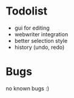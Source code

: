 # Todolist

- gui for editing
- webwriter integration
- better selection style
- history (undo, redo)

# Bugs

no known bugs :)
